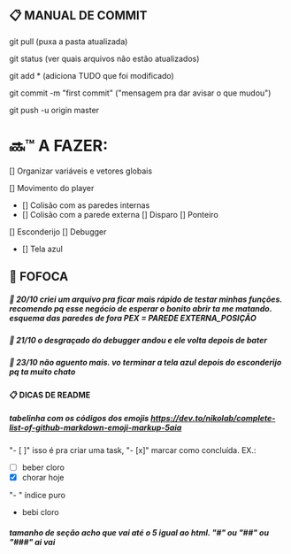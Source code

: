 ## :clipboard: MANUAL DE COMMIT

git pull (puxa a pasta atualizada)

git status (ver quais arquivos não estão atualizados)

git add * (adiciona TUDO que foi modificado)

git commit -m "first commit" ("mensagem pra dar avisar o que mudou")

git push -u origin master

# :soon::tm: A FAZER:

[] Organizar variáveis e vetores globais

[] Movimento do player
- [] Colisão com as paredes internas
- [] Colisão com a parede externa
[] Disparo
[] Ponteiro

[] Esconderijo
[] Debugger
- [] Tela azul

## :speech_balloon: FOFOCA

##### :space_invader: 20/10 criei um arquivo pra ficar mais rápido de testar minhas funções. recomendo pq esse negócio de esperar o bonito abrir ta me matando. esquema das paredes de fora PEX = PAREDE EXTERNA_POSIÇÃO
##### :space_invader: 21/10 o desgraçado do debugger andou e ele volta depois de bater
##### :space_invader: 23/10 não aguento mais. vo terminar a tela azul depois do esconderijo pq ta muito chato

#### :clipboard: DICAS DE README

##### tabelinha com os códigos dos emojis https://dev.to/nikolab/complete-list-of-github-markdown-emoji-markup-5aia

"- [ ]" isso é pra criar uma task, "- [x]" marcar como concluída. EX.:
- [ ] beber cloro
- [x] chorar hoje

"- " índice puro
- bebi cloro 

##### tamanho de seção acho que vai até o 5 igual ao html. "#" ou "##" ou "###" ai vai

